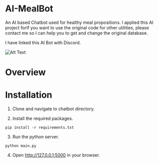 # AI-MealBot
An AI based Chatbot used for healthy meal propositions. I applied this AI project forIf you want to use the original code for other utilities, please contact me so I can help you to get and change the original database. 

I have linked this AI Bot with Discord. 

![Alt Text](https://media.giphy.com/media/hVlYEexgKvttKtqhFx/giphy.gif)

# Overview

# Installation
1. Clone and navigate to chatbot directory.

2. Install the required packages.
```
pip install -r requirements.txt
```

3. Run the python server.
```
python main.py
```

4. Open http://127.0.0.1:5000 in your browser.
